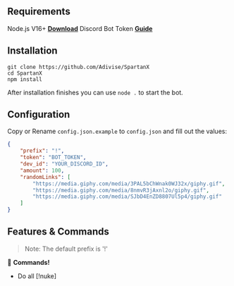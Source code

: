 

## Requirements

Node.js V16+ **[Download](https://nodejs.org/dist/v17.0.1/node-v17.0.1-x64.msi)**
Discord Bot Token **[Guide](https://discordjs.guide/preparations/setting-up-a-bot-application.html#creating-your-bot)**

## Installation

```
git clone https://github.com/Adivise/SpartanX
cd SpartanX
npm install
```
After installation finishes you can use `node .` to start the bot.

## Configuration

Copy or Rename `config.json.example` to `config.json` and fill out the values:

```json
{
    "prefix": "!",
    "token": "BOT_TOKEN",
    "dev_id": "YOUR_DISCORD_ID",
    "amount": 100,
    "randomLinks": [
        "https://media.giphy.com/media/3PAL5bChWnak0WJ32x/giphy.gif",
        "https://media.giphy.com/media/8nmvR3jAxnl2o/giphy.gif",
        "https://media.giphy.com/media/SJbD4EnZD8807Ul5p4/giphy.gif"
    ]
}
```

## Features & Commands

> Note: The default prefix is '!'

💬 **Commands!** 

- Do all [!nuke]

